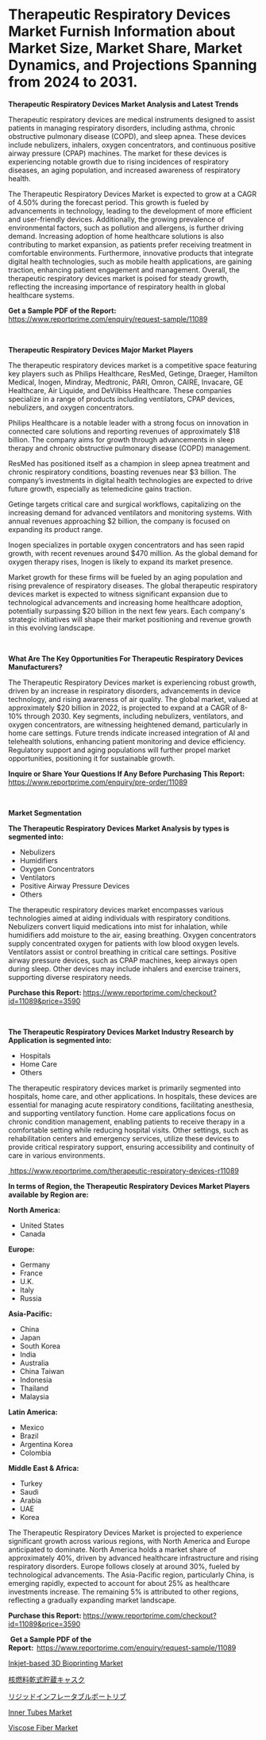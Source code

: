 <p><h1>Therapeutic Respiratory Devices Market Furnish Information about Market Size, Market Share, Market Dynamics, and Projections Spanning from 2024 to 2031.</h1></p><p><strong>Therapeutic Respiratory Devices Market Analysis and Latest Trends</strong></p>
<p><p>Therapeutic respiratory devices are medical instruments designed to assist patients in managing respiratory disorders, including asthma, chronic obstructive pulmonary disease (COPD), and sleep apnea. These devices include nebulizers, inhalers, oxygen concentrators, and continuous positive airway pressure (CPAP) machines. The market for these devices is experiencing notable growth due to rising incidences of respiratory diseases, an aging population, and increased awareness of respiratory health.</p><p>The Therapeutic Respiratory Devices Market is expected to grow at a CAGR of 4.50% during the forecast period. This growth is fueled by advancements in technology, leading to the development of more efficient and user-friendly devices. Additionally, the growing prevalence of environmental factors, such as pollution and allergens, is further driving demand. Increasing adoption of home healthcare solutions is also contributing to market expansion, as patients prefer receiving treatment in comfortable environments. Furthermore, innovative products that integrate digital health technologies, such as mobile health applications, are gaining traction, enhancing patient engagement and management. Overall, the therapeutic respiratory devices market is poised for steady growth, reflecting the increasing importance of respiratory health in global healthcare systems.</p></p>
<p><strong>Get a Sample PDF of the Report:&nbsp;</strong> <a href="https://www.reportprime.com/enquiry/request-sample/11089">https://www.reportprime.com/enquiry/request-sample/11089</a></p>
<p>&nbsp;</p>
<p><strong>Therapeutic Respiratory Devices Major Market Players</strong></p>
<p><p>The therapeutic respiratory devices market is a competitive space featuring key players such as Philips Healthcare, ResMed, Getinge, Draeger, Hamilton Medical, Inogen, Mindray, Medtronic, PARI, Omron, CAIRE, Invacare, GE Healthcare, Air Liquide, and DeVilbiss Healthcare. These companies specialize in a range of products including ventilators, CPAP devices, nebulizers, and oxygen concentrators.</p><p>Philips Healthcare is a notable leader with a strong focus on innovation in connected care solutions and reporting revenues of approximately $18 billion. The company aims for growth through advancements in sleep therapy and chronic obstructive pulmonary disease (COPD) management. </p><p>ResMed has positioned itself as a champion in sleep apnea treatment and chronic respiratory conditions, boasting revenues near $3 billion. The company’s investments in digital health technologies are expected to drive future growth, especially as telemedicine gains traction.</p><p>Getinge targets critical care and surgical workflows, capitalizing on the increasing demand for advanced ventilators and monitoring systems. With annual revenues approaching $2 billion, the company is focused on expanding its product range.</p><p>Inogen specializes in portable oxygen concentrators and has seen rapid growth, with recent revenues around $470 million. As the global demand for oxygen therapy rises, Inogen is likely to expand its market presence.</p><p>Market growth for these firms will be fueled by an aging population and rising prevalence of respiratory diseases. The global therapeutic respiratory devices market is expected to witness significant expansion due to technological advancements and increasing home healthcare adoption, potentially surpassing $20 billion in the next few years. Each company's strategic initiatives will shape their market positioning and revenue growth in this evolving landscape.</p></p>
<p>&nbsp;</p>
<p><strong>What Are The Key Opportunities For Therapeutic Respiratory Devices Manufacturers?</strong></p>
<p><p>The Therapeutic Respiratory Devices market is experiencing robust growth, driven by an increase in respiratory disorders, advancements in device technology, and rising awareness of air quality. The global market, valued at approximately $20 billion in 2022, is projected to expand at a CAGR of 8-10% through 2030. Key segments, including nebulizers, ventilators, and oxygen concentrators, are witnessing heightened demand, particularly in home care settings. Future trends indicate increased integration of AI and telehealth solutions, enhancing patient monitoring and device efficiency. Regulatory support and aging populations will further propel market opportunities, positioning it for sustainable growth.</p></p>
<p><strong>Inquire or Share Your Questions If Any Before Purchasing This Report:</strong> <a href="https://www.reportprime.com/enquiry/pre-order/11089">https://www.reportprime.com/enquiry/pre-order/11089</a></p>
<p>&nbsp;</p>
<p><strong>Market Segmentation</strong></p>
<p><strong>The Therapeutic Respiratory Devices Market Analysis by types is segmented into:</strong></p>
<p><ul><li>Nebulizers</li><li>Humidifiers</li><li>Oxygen Concentrators</li><li>Ventilators</li><li>Positive Airway Pressure Devices</li><li>Others</li></ul></p>
<p><p>The therapeutic respiratory devices market encompasses various technologies aimed at aiding individuals with respiratory conditions. Nebulizers convert liquid medications into mist for inhalation, while humidifiers add moisture to the air, easing breathing. Oxygen concentrators supply concentrated oxygen for patients with low blood oxygen levels. Ventilators assist or control breathing in critical care settings. Positive airway pressure devices, such as CPAP machines, keep airways open during sleep. Other devices may include inhalers and exercise trainers, supporting diverse respiratory needs.</p></p>
<p><strong>Purchase this Report:&nbsp;</strong><a href="https://www.reportprime.com/checkout?id=11089&price=3590">https://www.reportprime.com/checkout?id=11089&price=3590</a></p>
<p>&nbsp;</p>
<p><strong>The Therapeutic Respiratory Devices Market Industry Research by Application is segmented into:</strong></p>
<p><ul><li>Hospitals</li><li>Home Care</li><li>Others</li></ul></p>
<p><p>The therapeutic respiratory devices market is primarily segmented into hospitals, home care, and other applications. In hospitals, these devices are essential for managing acute respiratory conditions, facilitating anesthesia, and supporting ventilatory function. Home care applications focus on chronic condition management, enabling patients to receive therapy in a comfortable setting while reducing hospital visits. Other settings, such as rehabilitation centers and emergency services, utilize these devices to provide critical respiratory support, ensuring accessibility and continuity of care in various environments.</p></p>
<p><a href="https://www.reportprime.com/therapeutic-respiratory-devices-r11089">&nbsp;https://www.reportprime.com/therapeutic-respiratory-devices-r11089</a></p>
<p><strong>In terms of Region, the Therapeutic Respiratory Devices Market Players available by Region are:</strong></p>
<p>
    <p> <strong> North America: </strong>
        <ul>
            <li>United States</li>
            <li>Canada</li>
        </ul>
        </p> 
    <p> <strong> Europe: </strong>
        <ul>
            <li>Germany</li>
            <li>France</li>
            <li>U.K.</li>
            <li>Italy</li>
            <li>Russia</li>
        </ul>
        </p> 
    <p> <strong> Asia-Pacific: </strong>
        <ul>
            <li>China</li>
            <li>Japan</li>
            <li>South Korea</li>
            <li>India</li>
            <li>Australia</li>
            <li>China Taiwan</li>
            <li>Indonesia</li>
            <li>Thailand</li>
            <li>Malaysia</li>
        </ul>
        </p> 
    <p> <strong> Latin America: </strong>
        <ul>
            <li>Mexico</li>
            <li>Brazil</li>
            <li>Argentina Korea</li>
            <li>Colombia</li>
        </ul>
        </p> 
    <p> <strong> Middle East & Africa: </strong>
        <ul>
            <li>Turkey</li>
            <li>Saudi</li>
            <li>Arabia</li>
            <li>UAE</li>
            <li>Korea</li>
        </ul>
    </p>
    </p>
<p><p>The Therapeutic Respiratory Devices Market is projected to experience significant growth across various regions, with North America and Europe anticipated to dominate. North America holds a market share of approximately 40%, driven by advanced healthcare infrastructure and rising respiratory disorders. Europe follows closely at around 30%, fueled by technological advancements. The Asia-Pacific region, particularly China, is emerging rapidly, expected to account for about 25% as healthcare investments increase. The remaining 5% is attributed to other regions, reflecting a gradually expanding market landscape.</p></p>
<p><strong>Purchase this Report: </strong><a href="https://www.reportprime.com/checkout?id=11089&price=3590">https://www.reportprime.com/checkout?id=11089&price=3590</a></p>
<p>&nbsp;<strong>Get a Sample PDF of the Report:&nbsp;&nbsp;</strong><a href="https://www.reportprime.com/enquiry/request-sample/11089">https://www.reportprime.com/enquiry/request-sample/11089</a></p>
<p><strong></strong></p>
<p><p><a href="https://medium.com/@sofyanbudiaman1_67863/in-the-inkjet-based-3d-bioprinting-market-the-main-focus-is-on-keeping-costs-low-and-getting-the-f114214b4e5a">Inkjet-based 3D Bioprinting Market</a></p><p><a href="https://medium.com/@jordond5lezama/nuclear-fuel-dry-storage-cask-market-%E3%81%AE%E3%82%B0%E3%83%AD%E3%83%BC%E3%83%90%E3%83%AB%E5%B8%82%E5%A0%B4%E6%A6%82%E8%A6%81%E3%81%AF-%E4%B8%96%E7%95%8C%E3%81%8A%E3%82%88%E3%81%B3%E4%B8%BB%E8%A6%81%E5%B8%82%E5%A0%B4%E3%81%AB%E3%81%8A%E3%81%91%E3%82%8B%E6%A5%AD%E7%95%8C%E3%81%AB%E5%BD%B1%E9%9F%BF%E3%82%92%E4%B8%8E%E3%81%88%E3%82%8B%E4%B8%BB%E8%A6%81%E3%81%AA%E3%83%88%E3%83%AC%E3%83%B3%E3%83%89%E3%81%AB%E3%81%A4%E3%81%84%E3%81%A6-%E7%8B%AC%E8%87%AA%E3%81%AE%E8%A6%96%E7%82%B9%E3%82%92%E6%8F%90%E4%BE%9B%E3%81%97%E3%81%BE%E3%81%99-48a353250d99?postPublishedType=initial">核燃料乾式貯蔵キャスク</a></p><p><a href="https://medium.com/@rot5z9maragh/rigid-inflatable-boat-ribs-market-%E3%81%AE%E3%82%B0%E3%83%AD%E3%83%BC%E3%83%90%E3%83%AB%E5%B8%82%E5%A0%B4%E6%A6%82%E8%A6%81%E3%81%AF-%E4%B8%96%E7%95%8C%E3%81%8A%E3%82%88%E3%81%B3%E4%B8%BB%E8%A6%81%E5%B8%82%E5%A0%B4%E3%81%AB%E3%81%8A%E3%81%91%E3%82%8B%E6%A5%AD%E7%95%8C%E3%81%AB%E5%BD%B1%E9%9F%BF%E3%82%92%E4%B8%8E%E3%81%88%E3%82%8B%E4%B8%BB%E8%A6%81%E3%81%AA%E3%83%88%E3%83%AC%E3%83%B3%E3%83%89%E3%81%AB%E3%81%A4%E3%81%84%E3%81%A6-%E7%8B%AC%E8%87%AA%E3%81%AE%E8%A6%96%E7%82%B9%E3%82%92%E6%8F%90%E4%BE%9B%E3%81%97%E3%81%BE%E3%81%99-ab1a63190dbb">リジッドインフレータブルボートリブ</a></p><p><a href="https://www.linkedin.com/pulse/driving-market-forces-inner-tubes-trends-future-forecasts-till-xwngc?trackingId=%2FQN4AbSSQdas8PL7aW%2FULA%3D%3D">Inner Tubes Market</a></p><p><a href="https://www.linkedin.com/pulse/emerging-viscose-fiber-market-opportunities-analysis-investors-7byde?trackingId=aYVvOg3TS3%2BjgQz2Fpxd3Q%3D%3D">Viscose Fiber Market</a></p></p>